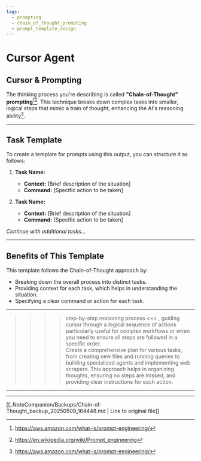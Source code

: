 ```yaml
---
tags:
  - prompting
  - chain_of_thought_prompting
  - prompt_template_design
---
```

# Cursor Agent  
## Cursor & Prompting  

The thinking process you're describing is called **"Chain-of-Thought" prompting**[^1][^3]. This technique breaks down complex tasks into smaller, logical steps that mimic a train of thought, enhancing the AI's reasoning ability[^1].

---

## Task Template  

To create a template for prompts using this output, you can structure it as follows:

1. **Task Name:**  
   - **Context:** [Brief description of the situation]  
   - **Command:** [Specific action to be taken]

2. **Task Name:**  
   - **Context:** [Brief description of the situation]  
   - **Command:** [Specific action to be taken]

*Continue with additional tasks...*

---

## Benefits of This Template  

This template follows the Chain-of-Thought approach by:

- Breaking down the overall process into distinct tasks.  
- Providing context for each task, which helps in understanding the situation.  
- Specifying a clear command or action for each task.

---

> >>> step-by-step reasoning process <<< , guiding cursor through a logical sequence of actions particularly useful for complex workflows or when you need to ensure all steps are followed in a specific order.  
> Create a comprehensive plan for various tasks, from creating new files and running queries to building specialized agents and implementing web scrapers. This approach helps in organizing thoughts, ensuring no steps are missed, and providing clear instructions for each action.

---

[^1]: https://aws.amazon.com/what-is/prompt-engineering/  
[^3]: https://en.wikipedia.org/wiki/Prompt_engineering

---
[[_NoteCompanion/Backups/Chain-of-Thought_backup_20250509_164448.md | Link to original file]]